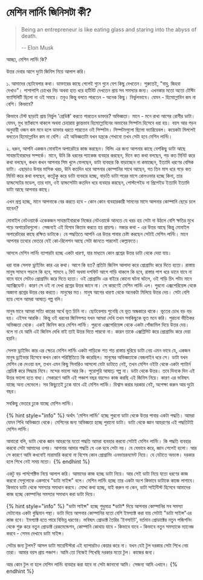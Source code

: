# মেশিন লার্নিং জিনিসটা কী?

> Being an entrepreneur is like eating glass and staring into the abyss of death.  
>
> -- Elon Musk

আচ্ছা, মেশিন লার্নিং কি?

উত্তর দেবার আগে দুটো জিনিস নিয়ে আলাপ করি।

১. আমাদের ছোটবেলার কথা। ডাক্তারের কাছে গেলেই গুনে গুনে বেশ কিছু দেখতেন। শুরুতেই, "বাবু, জিহবা দেখাও"। পাশাপাশি চোখের নিচ অথবা হাত ধরে হার্টবিট দেখতেন প্রায় সব সমস্যার জন্য। এখনকার মতো অতো টেস্টিং ফ্যাসিলিটি ছিলো না ওই সময়ে। তবুও কিন্তু বলতে পারতেন - অনেক কিছু। নির্ভুলভাবে। যেমন - হিমোগ্লোবিন কম না বেশি। কিভাবে?

কিভাবে টেস্ট ছাড়াই প্রায় নির্ভুল 'প্রেডিক্ট' করতে পারতেন ডাক্তার? অভিজ্ঞতা। মানে - মনে রাখা আগের রোগীর ডাটা। যেমন, মুখ ফ্যাঁকাসে থাকলে অথবা চেহারায় ক্লান্তভাব হিমোগ্লোবিনের অভাবের সিম্পটম হিসেবে ধরা হয়। বয়স আর গড়ন অনুযায়ী ওজন কম মনে হলে ডাক্তার ধরতে পারতেন ওই সিম্পটম। সিম্পটমগুলো ছিলো ভ্যারিয়েবল। কয়েকটা মিললেই বলতেন হিমোগ্লোবিন কম না বেশি। এই অভিজ্ঞতাটা যখন যন্ত্রকে শেখাবো তখন সেটা হবে মেশিন লার্নিং। 

২. ধরুন, আপনি একজন মোবাইল অপারেটরে কাজ করছেন। বিলিং এর জন্য আপনার কাছে বেশকিছু ডাটা আছে সাবস্ক্রাইবারদের সম্পর্কে। মানে, উনি কি ধরনের প্যাকেজ ব্যবহার করছেন, দিনে কত কথা বলছেন, গড় কত মিনিট করে কথা বলছেন, কখন কখন আপনার সিম খুলে ফেলছেন, ডাটা ব্যবহার কি বাড়াচ্ছেন না কমাচ্ছেন, ইত্যাদি ধরণের বেসিক ডাটা। এছাড়াও উনার মাসিক খরচ, উনি কতদিন ধরে আপনার কোম্পানির সাথে আছেন, গত তিন মাস ধরে গড়ে কত মিনিট করে কথা বলছেন, কতটুকু করে ডাটা ব্যবহার হচ্ছে, বাড়তি ডাটা পরের মাসে রোলওভার হচ্ছে কিনা, তার হ্যান্ডসেটের মডেল, তার দাম, ওই হ্যান্ডসেটটা কতদিন ধরে ব্যবহার করছেন, পোস্টপেইড না প্রিপেইড ইত্যাদি ইত্যাদি ডাটা আছে আপনার কাছে।

এখন প্রশ্ন হচ্ছে, মানে আপনাকে বের করতে হবে - কোন কোন ব্যবহারকারী সামনের মাসে আপনার কোম্পানি ছেড়ে চলে যাবেন?

মোবাইল নেটওয়ার্কে একেকজন সাবস্ক্রাইবারকে নিজের নেটওয়ার্কে আনতে যে খরচ হয় সেটা না উঠলে বেশি ক্ষতির মুখে পড়ে অপারেটরগুলো। সেজন্যই এই হিসাব কিতাব করতে হয় প্রায়শঃ। মজার কথা - এর উত্তর আছে কিন্তু মোবাইল অপারেটরের কাছে রক্ষিত ডাটাকে। যে পদ্ধতিতে আপনি এর উত্তর পাবার চেষ্টা করছেন সেটাই মেশিন লার্নিং। মানে আপনার তথ্যের ভেতরে যেই কো-রিলেশন আছে সেটা জানতে পারলেই কেল্লাফতে।

 আসলে মেশিন লার্নিং ব্যাপারটা হচ্ছে একটা ধারণা, যার মাধ্যমে কোন প্রশ্নের উত্তর ডাটা থেকে দেয়া যায়।  
  
ধরা যাক সেলফ ড্রাইভিং কার এর কথা। আগে কি হত? প্রতিটা জিনিস আলাদা করে প্রোগ্রামিং করে দিতে হতো। রাস্তায় মানুষ সামনে পড়লে কি হবে, সামনে ২ ফিট অথবা দশফিট আগে গাড়ি থাকলে কি হবে, রাস্তার পাশ ধরে ডানে যাবে না বামে যাবে সেটাও প্রোগ্রামিং করে দিতে হতো। ওই প্রোগ্রামিং এর বাইরে কোনো ঘটনা ঘটলে, ওই গাড়ি চিৎ পটাং মানে অ্যাক্সিডেন্ট। কারণ সে ওই না দেখা প্রশ্নের উত্তর জানে না। সে কারণেই মেশিন লার্নিং এল। পুরনো এক্সপেরিয়েন্স থেকে অজানা প্রশ্নের উত্তর বের করতে। মানুষের মত। মানুষ আগের ধারণা থেকে অনেকটা মিলিয়ে উত্তর দেয়। সেটা বেশি হয়ে গেলে আমরা আষাঢ়ে গল্প বলি।  
  
মানুষ মানে আমরা সত্যি কারের অর্থে ভূত চিনি না। ছোটবেলায় শুনেছি যে ভূত অন্ধকারে থাকে। ভূতের চোখ বড় বড় হয়। এইসব আরকি। কিন্তু ওই ধরনের জিনিসপত্র যখন আমরা দেখি তখন সবকিছুকে ভূত মনে করি। পুরানো ভীতিকর অভিজ্ঞতা থেকে। একই জিনিস করে মেশিন লার্নিং। পুরনো এক্সপেরিয়েন্স থেকে একটা গোঁজামিল দিয়ে উত্তর দেয়। বলে না যে আমি এই জিনিস দেখি নাই তাই উত্তর দিতে পারবো না। কারন তাকে এক্সপ্লিসিট করে প্রোগ্রামিং করে দেয়া হয়নি।  
  
সেলফ ড্রাইভিং কার এর ক্ষেত্রে মেশিন লার্নিং একটা গাড়িকে শত শত রাস্তায় ঘুরিয়ে ডাটা নেয় এমন ভাবে যে, একজন মানুষ ড্রাইভার হিসেবে কখন কোন পরিস্থিতিতে কি করেছিল। মানুষের অভিজ্ঞতাকে বেজলাইন ধরে সে। ডাটা যখন মেশিন কে দেওয়া হল, তখন এমন কিছু সিনারিও আসলো যেটা ডাটাতে নেই, তখন মেশিন ওইটা থেকে একটা প্যাটার্ন প্রেডিক্ট করে সিদ্ধান্ত নিবে। মন্দের ভালো আর কি। পুরোপুরি আষাঢ়ে গল্প না। ডাটা থেকে উত্তর। তবে দিনকে দিন এই উত্তর ভালো হতে বাধ্য। সেকারণে আমি এই পঞ্চাশ বছর বয়সেও কাজ করছি এই জিনিস নিয়ে। কারণ এর ভবিষ্যৎ যাচ্ছে অন্য লেভেলে। সব কিছুতেই ঢুকে যাবে এই মেশিন লার্নিং। বিশ্বাস করার দরকার নেই, অপেক্ষা করুন আর দুটো বছর।  
  
সবকিছু ভেতরে ঢুকে যাচ্ছে মেশিন লার্নিং।

{% hint style="info" %}
অর্থাৎ ‘মেশিন লার্নিং’ হচ্ছে পুরনো ডাটা থেকে উত্তর পাবার একটা পদ্ধতি। আমরা যেমন শিখি অভিজ্ঞতা থেকে। মেশিনের জন্য অভিজ্ঞতা হচ্ছে পুরানো ডাটা। ডাটা থেকে জ্ঞান আহরণের এই পদ্ধতিটাই মেশিন লার্নিং।

আবারো বলি, ডাটা থেকে জ্ঞান আহরণের যতো পদ্ধতি আমরা ব্যবহার করবো সেটাই মেশিন লার্নিং। কি পদ্ধতি ব্যবহার করবো সেটা আমাদের ওপর। আপনার আমার পদ্ধতি যে এক হবে সেটা নয়। যে যেভাবে করে, জ্ঞান পেলেই হলো। আর সে কারণে আমি কখনোই মারামারি করবো না বিশেষ কোন প্রোগ্রামিং এনভায়রনমেন্ট নিয়ে। যে যেটাতে অভ্যস্ত। দরকার হলে শিখে নেই সময় মতো। 
{% endhint %}

একটু বড় পার্সপেক্টিভ নিয়ে আলাপ করি। আমাদের কাজ হচ্ছে ডাটা নিয়ে। আর সেই ডাটা নিয়ে যতো ধরণের কাজ করবো সেগুলোকে একসাথে "ডাটা সাইন্স" বলে। মেশিন লার্নিং হচ্ছে তার একটা অংশ কিভাবে ডাটাকে কাজে লাগাবে। কিভাবে ডাটা থেকে সমস্যার সমাধান করবে। মোদ্দা কথা হচ্ছে, যাই করুন না কেন, ডাটা সাইন্টিস্ট হিসেবে আমাদের কাজ হচ্ছে কোম্পানির সমস্যার সমাধান করা ডাটা দিয়ে। 

{% hint style="info" %}
"ডাটা সাইন্স" হচ্ছে শুধুমাত্র \*ডাটা\* দিয়ে আপনার কোম্পানির সব সমস্যা মেটানোর একটা বুদ্ধিমান পন্থা। ডাটা দিয়ে আপনার কোম্পানির যতো বেশি ইমপ্যাক্ট করা যায় সেটাই "ডাটা সাইন্স"এর কাজ হবে। ইমপ্যাক্ট হতে পারে বিভিন্ন ধরণের। ভবিষ্যৎ প্রোডাক্ট তৈরির 'ইনসাইট', বর্তমান প্রোডাক্টের নতুন পজিশনিং থেকে শুরু করে নতুন প্রোডাক্ট রেকমেন্ডেশন, কোম্পানি কোথায় যাবে - কিভাবে যাবে - কিভাবে নতুন সমস্যাকে ম্যানেজ করবে - সেসব দেখাবে ডাটা সাইন্স। 

সেটার জন্য টুলস? আসল ডাটা সায়েন্টিস্টরা এই ব্যাপারটাও কেয়ার করে না। যখন যেই টুল দরকার সেটা শিখে নেয় তারা। আমার বয়স প্রায় পঞ্চাশ। আমি তো নিজেই শিখেছি দরকার মতো টুল। কাজের জন্য। 

আর কোন টুল না হলে মেশিন লার্নিং ব্যবহার করা যাবে না সেটা জানাবো আমি। সেজন্য আমি এখানে। 
{% endhint %}

